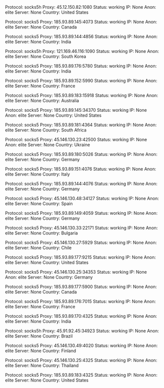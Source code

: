 Protocol: socks5h
Proxy: 45.12.150.82:1080
Status: working
IP: None
Anon: elite
Server: None
Country: United States

Protocol: socks5
Proxy: 185.93.89.145:4073
Status: working
IP: None
Anon: elite
Server: None
Country: Canada

Protocol: socks5
Proxy: 185.93.89.144:4856
Status: working
IP: None
Anon: elite
Server: None
Country: India

Protocol: socks5h
Proxy: 121.169.46.116:1090
Status: working
IP: None
Anon: elite
Server: None
Country: South Korea

Protocol: socks5
Proxy: 185.93.89.176:5780
Status: working
IP: None
Anon: elite
Server: None
Country: India

Protocol: socks5
Proxy: 185.93.89.152:5990
Status: working
IP: None
Anon: elite
Server: None
Country: France

Protocol: socks5
Proxy: 185.93.89.183:15918
Status: working
IP: None
Anon: elite
Server: None
Country: Australia

Protocol: socks5
Proxy: 185.93.89.145:34370
Status: working
IP: None
Anon: elite
Server: None
Country: United States

Protocol: socks5
Proxy: 185.93.89.181:4364
Status: working
IP: None
Anon: elite
Server: None
Country: South Africa

Protocol: socks5
Proxy: 45.146.130.23:42500
Status: working
IP: None
Anon: elite
Server: None
Country: Ukraine

Protocol: socks5
Proxy: 185.93.89.180:5026
Status: working
IP: None
Anon: elite
Server: None
Country: Germany

Protocol: socks5
Proxy: 185.93.89.151:4076
Status: working
IP: None
Anon: elite
Server: None
Country: Italy

Protocol: socks5
Proxy: 185.93.89.144:4076
Status: working
IP: None
Anon: elite
Server: None
Country: Germany

Protocol: socks5
Proxy: 45.146.130.48:34127
Status: working
IP: None
Anon: elite
Server: None
Country: Spain

Protocol: socks5
Proxy: 185.93.89.149:4059
Status: working
IP: None
Anon: elite
Server: None
Country: Germany

Protocol: socks5
Proxy: 45.146.130.33:22171
Status: working
IP: None
Anon: elite
Server: None
Country: Bulgaria

Protocol: socks5
Proxy: 45.146.130.27:5929
Status: working
IP: None
Anon: elite
Server: None
Country: Chile

Protocol: socks5
Proxy: 185.93.89.177:9215
Status: working
IP: None
Anon: elite
Server: None
Country: United States

Protocol: socks5
Proxy: 45.146.130.25:34353
Status: working
IP: None
Anon: elite
Server: None
Country: Germany

Protocol: socks5
Proxy: 185.93.89.177:5900
Status: working
IP: None
Anon: elite
Server: None
Country: Canada

Protocol: socks5
Proxy: 185.93.89.176:7015
Status: working
IP: None
Anon: elite
Server: None
Country: France

Protocol: socks5
Proxy: 185.93.89.170:4325
Status: working
IP: None
Anon: elite
Server: None
Country: India

Protocol: socks5h
Proxy: 45.91.92.45:34923
Status: working
IP: None
Anon: elite
Server: None
Country: Brazil

Protocol: socks5
Proxy: 45.146.130.49:4020
Status: working
IP: None
Anon: elite
Server: None
Country: Finland

Protocol: socks5
Proxy: 45.146.130.25:4325
Status: working
IP: None
Anon: elite
Server: None
Country: Thailand

Protocol: socks5
Proxy: 185.93.89.183:4325
Status: working
IP: None
Anon: elite
Server: None
Country: United States

